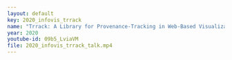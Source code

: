 ```yaml
---
layout: default
key: 2020_infovis_trrack
name: "Trrack: A Library for Provenance-Tracking in Web-Based Visualizations"
year: 2020
youtube-id: 09b5_LviaVM
file: 2020_infovis_trrack_talk.mp4
---
```

